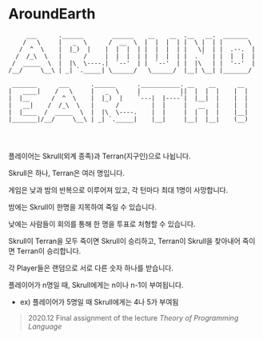 # AroundEarth

```
     ___      .______        ______    __    __  .__   __.  _______  
    /   \     |   _  \      /  __  \  |  |  |  | |  \ |  | |       \ 
   /  ^  \    |  |_)  |    |  |  |  | |  |  |  | |   \|  | |  .--.  |
  /  /_\  \   |      /     |  |  |  | |  |  |  | |  . `  | |  |  |  |
 /  _____  \  |  |\  \----.|  `--'  | |  `--'  | |  |\   | |  '--'  |
/__/     \__\ | _| `._____| \______/   \______/  |__| \__| |_______/ 
                                                                     
 _______      ___      .______      .___________. __    __      __   
|   ____|    /   \     |   _  \     |           ||  |  |  |    |  |  
|  |__      /  ^  \    |  |_)  |    `---|  |----`|  |__|  |    |  |  
|   __|    /  /_\  \   |      /         |  |     |   __   |    |  |  
|  |____  /  _____  \  |  |\  \----.    |  |     |  |  |  |    |__|  
|_______|/__/     \__\ | _| `._____|    |__|     |__|  |__|    (__)  
                                                                     
                                                                         
                                        
```


플레이어는 Skrull(외계 종족)과 Terran(지구인)으로 나뉩니다.

Skrull은 하나, Terran은 여러 명입니다.

게임은 낮과 밤의 반복으로 이루어져 있고, 각 턴마다 최대 1명이 사망합니다.

밤에는 Skrull이 한명을 지목하여 죽일 수 있습니다.

낮에는 사람들이 회의를 통해 한 명을 투표로 처형할 수 있습니다.

Skrull이 Terran을 모두 죽이면 Skrull이 승리하고, Terran이 Skrull을 찾아내어 죽이면 Terran이 승리합니다.

각 Player들은 랜덤으로 서로 다른 숫자 하나를 받습니다.

플레이어가 n명일 때, Skrull에게는 n이나 n-1이 부여됩니다.
- ex) 플레이어가 5명일 때 Skrull에게는 4나 5가 부여됨


> 2020.12 Final assignment of the lecture *Theory of Programming Language*
